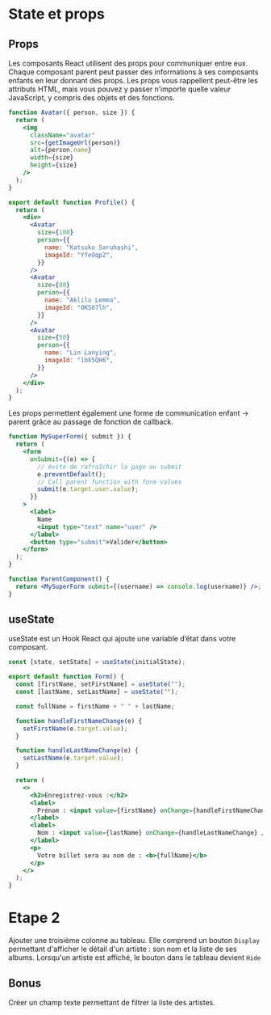 # State et props

## Props

Les composants React utilisent des props pour communiquer entre eux. Chaque composant parent peut passer des informations à ses composants enfants en leur donnant des props. Les props vous rappellent peut-être les attributs HTML, mais vous pouvez y passer n’importe quelle valeur JavaScript, y compris des objets et des fonctions.

```jsx
function Avatar({ person, size }) {
  return (
    <img
      className="avatar"
      src={getImageUrl(person)}
      alt={person.name}
      width={size}
      height={size}
    />
  );
}

export default function Profile() {
  return (
    <div>
      <Avatar
        size={100}
        person={{
          name: "Katsuko Saruhashi",
          imageId: "YfeOqp2",
        }}
      />
      <Avatar
        size={80}
        person={{
          name: "Aklilu Lemma",
          imageId: "OKS67lh",
        }}
      />
      <Avatar
        size={50}
        person={{
          name: "Lin Lanying",
          imageId: "1bX5QH6",
        }}
      />
    </div>
  );
}
```

Les props permettent également une forme de communication enfant -> parent grâce au passage de fonction de callback.

```jsx
function MySuperForm({ submit }) {
  return (
    <form
      onSubmit={(e) => {
        // évite de rafraîchir la page au submit
        e.preventDefault();
        // Call parent function with form values
        submit(e.target.user.value);
      }}
    >
      <label>
        Name
        <input type="text" name="user" />
      </label>
      <button type="submit">Valider</button>
    </form>
  );
}

function ParentComponent() {
  return <MySuperForm submit={(username) => console.log(username)} />;
}
```

## useState

useState est un Hook React qui ajoute une variable d’état dans votre composant.

```js
const [state, setState] = useState(initialState);
```

```jsx
export default function Form() {
  const [firstName, setFirstName] = useState("");
  const [lastName, setLastName] = useState("");

  const fullName = firstName + " " + lastName;

  function handleFirstNameChange(e) {
    setFirstName(e.target.value);
  }

  function handleLastNameChange(e) {
    setLastName(e.target.value);
  }

  return (
    <>
      <h2>Enregistrez-vous :</h2>
      <label>
        Prénom : <input value={firstName} onChange={handleFirstNameChange} />
      </label>
      <label>
        Nom : <input value={lastName} onChange={handleLastNameChange} />
      </label>
      <p>
        Votre billet sera au nom de : <b>{fullName}</b>
      </p>
    </>
  );
}
```

# Etape 2

Ajouter une troisième colonne au tableau. Elle comprend un bouton `Display` permettant d'afficher le détail d'un artiste : son nom et la liste de ses albums.
Lorsqu'un artiste est affiché, le bouton dans le tableau devient `Hide`

## Bonus

Créer un champ texte permettant de filtrer la liste des artistes.
